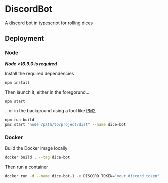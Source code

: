 # DiscordBot
A discord bot in typescript for rolling dices

## Deployment

### Node

***Node >16.9.0 is required***

Install the required dependencies

```bash
npm install
```

Then launch it, either in the foregorund...

```bash
npm start
```
...or in the background using a tool like [PM2](https://pm2.keymetrics.io/)

```bash
npm run build
pm2 start "node /path/to/project/dist" --name dice-bot
```

### Docker

Build the Docker image locally

```bash
docker build . --tag dice-bot
```

Then run a container

```bash
docker run -d --name dice-bot-1 -e DISCORD_TOKEN="your_discord_token" -e CLIENT_ID="your_client_id" dice-bot
```
